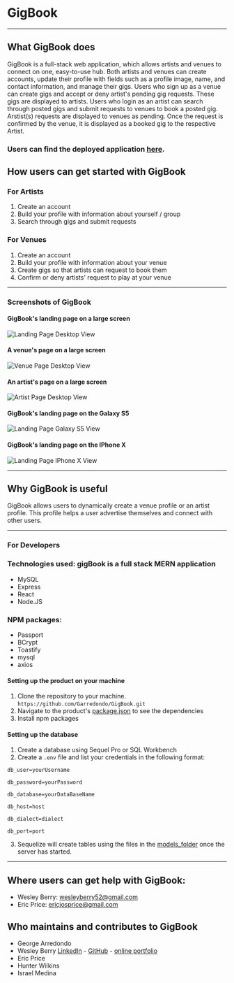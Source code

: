 # GigBook
- - -
## What GigBook does
GigBook is a full-stack web application, which allows artists and venues to connect on one, easy-to-use hub. Both artists and venues can create accounts, update their profile with fields such as a profile image, name, and contact information, and manage their gigs. 
Users who sign up as a venue can create gigs and accept or deny artist's pending gig requests. These gigs are displayed to artists.
Users who login as an artist can search through posted gigs and submit requests to venues to book a posted gig. Arstist(s) requests are displayed to venues as pending. Once the request is confirmed by the venue, it is displayed as a booked gig to the respective Artist.

### Users can find the deployed application [here](https://gigbook-p3.herokuapp.com/).

## How users can get started with GigBook
### For Artists
1. Create an account
2. Build your profile with information about yourself / group
3. Search through gigs and submit requests
### For Venues
1. Create an account
2. Build your profile with information about your venue
3. Create gigs so that artists can request to book them
4. Confirm or deny artists' request to play at your venue
- - -
### Screenshots of GigBook
#### GigBook's landing page on a large screen
![Landing Page Desktop View](/screenshots/gigbooklanding.JPG)
#### A venue's page on a large screen
![Venue Page Desktop View](/screenshots/gigbookvenue.JPG)
#### An artist's page on a large screen
![Artist Page Desktop View](/screenshots/gigbookband.JPG)
#### GigBook's landing page on the Galaxy S5
![Landing Page Galaxy S5 View](/screenshots/gigbookgalaxys5.JPG)
#### GigBook's landing page on the IPhone X
![Landing Page IPhone X View](/screenshots/gigbookiphonex.JPG)
- - -
## Why GigBook is useful
GigBook allows users to dynamically create a venue profile or an artist profile. This profile helps a user advertise themselves and connect with other users.

- - -
### For Developers
### Technologies used: gigBook is a full stack MERN application
* MySQL
* Express
* React
* Node.JS

### NPM packages:
* Passport
* BCrypt
* Toastify
* mysql
* axios

#### Setting up the product on your machine
1. Clone the repository to your machine.
`https://github.com/Garredondo/GigBook.git`
2. Navigate to the product's [package.json](/package.json) to see the dependencies
3. Install npm packages
#### Setting up the database
1. Create a database using Sequel Pro or SQL Workbench
2. Create a `.env` file and list your credentials in the following format:

`db_user=yourUsername`

`db_password=yourPassword`

`db_database=yourDataBaseName`

`db_host=host`

`db_dialect=dialect`

`db_port=port`


3. Sequelize will create tables using the files in the [models_folder](/models) once the server has started.

- - -
## Where users can get help with GigBook:
* Wesley Berry: wesleyberry52@gmail.com
* Eric Price: ericjosprice@gmail.com

## Who maintains and contributes to GigBook
* George Arredondo
* Wesley Berry [LinkedIn](https://www.linkedin.com/in/wesley-berry-89742317a) - [GitHub](https://github.com/wesleyberry) - [online portfolio](https://wesleyberry.github.io/Personal_Portfolio/)
* Eric Price
* Hunter Wilkins
* Israel Medina
